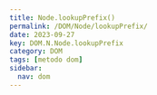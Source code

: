 ```yaml
---
title: Node.lookupPrefix()
permalink: /DOM/Node/lookupPrefix/
date: 2023-09-27
key: DOM.N.Node.lookupPrefix
category: DOM
tags: [metodo dom]
sidebar:
  nav: dom
---
```

